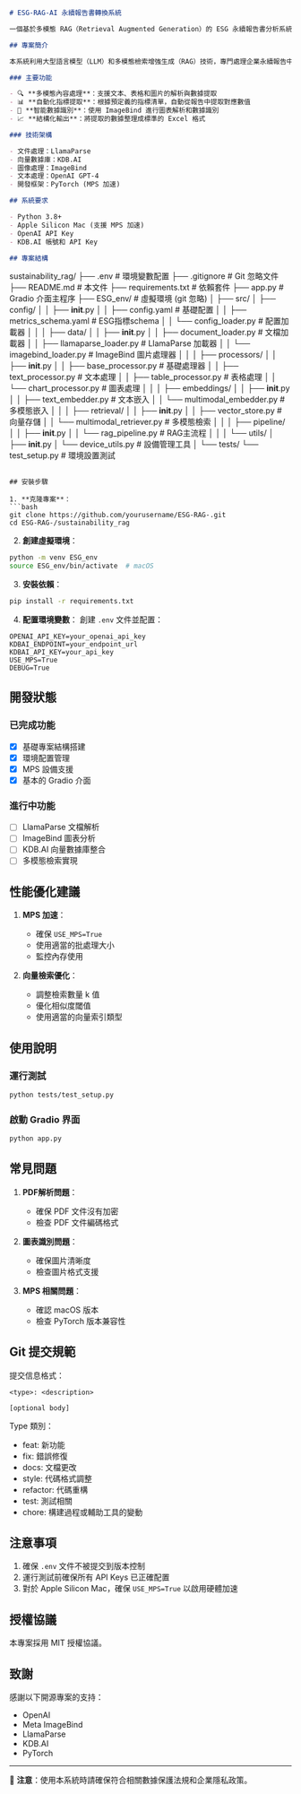 ```markdown
# ESG-RAG-AI 永續報告書轉換系統

一個基於多模態 RAG（Retrieval Augmented Generation）的 ESG 永續報告書分析系統，能夠自動化提取和分析 ESG 相關指標數據，並生成結構化的 Excel 輸出。

## 專案簡介

本系統利用大型語言模型（LLM）和多模態檢索增強生成（RAG）技術，專門處理企業永續報告中的 ESG 指標數據。系統能夠處理文本、表格和圖片等多種形式的內容，並通過先進的 RAG 技術提供精確的數據提取。

### 主要功能

- 🔍 **多模態內容處理**：支援文本、表格和圖片的解析與數據提取
- 📊 **自動化指標提取**：根據預定義的指標清單，自動從報告中提取對應數值
- 🤖 **智能數據識別**：使用 ImageBind 進行圖表解析和數據識別
- 📈 **結構化輸出**：將提取的數據整理成標準的 Excel 格式

### 技術架構

- 文件處理：LlamaParse
- 向量數據庫：KDB.AI
- 圖像處理：ImageBind
- 文本處理：OpenAI GPT-4
- 開發框架：PyTorch (MPS 加速)

## 系統要求

- Python 3.8+
- Apple Silicon Mac (支援 MPS 加速)
- OpenAI API Key
- KDB.AI 帳號和 API Key

## 專案結構

```
sustainability_rag/
├── .env                        # 環境變數配置
├── .gitignore                  # Git 忽略文件
├── README.md                   # 本文件
├── requirements.txt            # 依賴套件
├── app.py                      # Gradio 介面主程序
├── ESG_env/                    # 虛擬環境 (git 忽略)
│
├── src/
│   ├── config/
│   │   ├── __init__.py
│   │   ├── config.yaml        # 基礎配置
│   │   ├── metrics_schema.yaml # ESG指標schema
│   │   └── config_loader.py   # 配置加載器
│   │
│   ├── data/
│   │   ├── __init__.py
│   │   ├── document_loader.py # 文檔加載器
│   │   ├── llamaparse_loader.py # LlamaParse 加載器
│   │   └── imagebind_loader.py  # ImageBind 圖片處理器
│   │
│   ├── processors/
│   │   ├── __init__.py
│   │   ├── base_processor.py  # 基礎處理器
│   │   ├── text_processor.py  # 文本處理
│   │   ├── table_processor.py # 表格處理
│   │   └── chart_processor.py # 圖表處理
│   │
│   ├── embeddings/
│   │   ├── __init__.py
│   │   ├── text_embedder.py   # 文本嵌入
│   │   └── multimodal_embedder.py # 多模態嵌入
│   │
│   ├── retrieval/
│   │   ├── __init__.py
│   │   ├── vector_store.py    # 向量存儲
│   │   └── multimodal_retriever.py # 多模態檢索
│   │
│   ├── pipeline/
│   │   ├── __init__.py
│   │   └── rag_pipeline.py    # RAG主流程
│   │
│   └── utils/
│       ├── __init__.py
│       └── device_utils.py     # 設備管理工具
│
└── tests/
    └── test_setup.py          # 環境設置測試
```

## 安裝步驟

1. **克隆專案**：
```bash
git clone https://github.com/yourusername/ESG-RAG-.git
cd ESG-RAG-/sustainability_rag
```

2. **創建虛擬環境**：
```bash
python -m venv ESG_env
source ESG_env/bin/activate  # macOS
```

3. **安裝依賴**：
```bash
pip install -r requirements.txt
```

4. **配置環境變數**：
創建 `.env` 文件並配置：
```env
OPENAI_API_KEY=your_openai_api_key
KDBAI_ENDPOINT=your_endpoint_url
KDBAI_API_KEY=your_api_key
USE_MPS=True
DEBUG=True
```

## 開發狀態

### 已完成功能
- [x] 基礎專案結構搭建
- [x] 環境配置管理
- [x] MPS 設備支援
- [x] 基本的 Gradio 介面

### 進行中功能
- [ ] LlamaParse 文檔解析
- [ ] ImageBind 圖表分析
- [ ] KDB.AI 向量數據庫整合
- [ ] 多模態檢索實現

## 性能優化建議

1. **MPS 加速**：
   - 確保 `USE_MPS=True`
   - 使用適當的批處理大小
   - 監控內存使用

2. **向量檢索優化**：
   - 調整檢索數量 k 值
   - 優化相似度閾值
   - 使用適當的向量索引類型

## 使用說明

### 運行測試
```bash
python tests/test_setup.py
```

### 啟動 Gradio 界面
```bash
python app.py
```

## 常見問題

1. **PDF解析問題**：
   - 確保 PDF 文件沒有加密
   - 檢查 PDF 文件編碼格式

2. **圖表識別問題**：
   - 確保圖片清晰度
   - 檢查圖片格式支援

3. **MPS 相關問題**：
   - 確認 macOS 版本
   - 檢查 PyTorch 版本兼容性

## Git 提交規範

提交信息格式：
```
<type>: <description>

[optional body]
```

Type 類別：
- feat: 新功能
- fix: 錯誤修復
- docs: 文檔更改
- style: 代碼格式調整
- refactor: 代碼重構
- test: 測試相關
- chore: 構建過程或輔助工具的變動

## 注意事項

1. 確保 `.env` 文件不被提交到版本控制
2. 運行測試前確保所有 API Keys 已正確配置
3. 對於 Apple Silicon Mac，確保 `USE_MPS=True` 以啟用硬體加速

## 授權協議

本專案採用 MIT 授權協議。

## 致謝

感謝以下開源專案的支持：
- OpenAI
- Meta ImageBind
- LlamaParse
- KDB.AI
- PyTorch

---
📝 **注意**：使用本系統時請確保符合相關數據保護法規和企業隱私政策。
```
